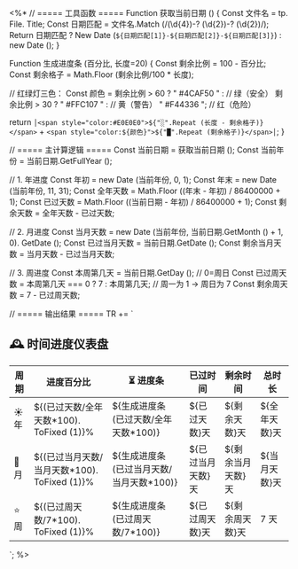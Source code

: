 <%*
// ===== 工具函数 =====
Function 获取当前日期 () {
  Const 文件名 = tp. File. Title;
  Const 日期匹配 = 文件名.Match (/(\d{4})-? (\d{2})-? (\d{2})/);
  Return 日期匹配 ? New Date (`${日期匹配[1]}-${日期匹配[2]}-${日期匹配[3]}`) : new Date ();
}

Function 生成进度条 (百分比, 长度=20) {
  Const 剩余比例 = 100 - 百分比;
  Const 剩余格子 = Math.Floor (剩余比例/100 * 长度);
  
  // 红绿灯三色：
  Const 颜色 = 
    剩余比例 > 60 ? " #4CAF50 " :  // 绿（安全）
    剩余比例 > 30 ? " #FFC107 " :  // 黄（警告）
    " #F44336 ";                   // 红（危险）

  return `│<span style="color:#E0E0E0">${"░".Repeat (长度 - 剩余格子)}</span>` +
         `<span style="color:${颜色}">${"█".Repeat (剩余格子)}</span>│`;
}

// ===== 主计算逻辑 =====
Const 当前日期 = 获取当前日期 ();
Const 当前年份 = 当前日期.GetFullYear ();

// 1. 年进度
Const 年初 = new Date (当前年份, 0, 1);
Const 年末 = new Date (当前年份, 11, 31);
Const 全年天数 = Math.Floor ((年末 - 年初) / 86400000 + 1);
Const 已过天数 = Math.Floor ((当前日期 - 年初) / 86400000 + 1);
Const 剩余天数 = 全年天数 - 已过天数;

// 2. 月进度
Const 当月天数 = new Date (当前年份, 当前日期.GetMonth () + 1, 0). GetDate ();
Const 已过当月天数 = 当前日期.GetDate ();
Const 剩余当月天数 = 当月天数 - 已过当月天数;

// 3. 周进度
Const 本周第几天 = 当前日期.GetDay (); // 0=周日
Const 已过周天数 = 本周第几天 === 0 ? 7 : 本周第几天; // 周一为 1 → 周日为 7
Const 剩余周天数 = 7 - 已过周天数;

// ===== 输出结果 =====
TR += `
## 🕰️ 时间进度仪表盘
| 周期  |     进度百分比       | ⏳ 进度条  | 已过时间 | 剩余时间 | 总时长  |
|-------|-------------------|-------------|----------|----------|---------|
| ☀️ 年 | ${(已过天数/全年天数*100). ToFixed (1)}%  | ${生成进度条 (已过天数/全年天数*100)}| ${已过天数}天 | ${剩余天数}天 | ${全年天数}天 |
| 🌙 月 | ${(已过当月天数/当月天数*100). ToFixed (1)}%  | ${生成进度条 (已过当月天数/当月天数*100)} | ${已过当月天数}天 | ${剩余当月天数}天 | ${当月天数}天 |
| ⭐ 周 | ${(已过周天数/7*100). ToFixed (1)}%  | ${生成进度条 (已过周天数/7*100)} | ${已过周天数}天 | ${剩余周天数}天 | 7 天 |
`;
%>
